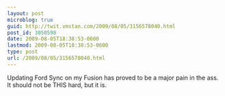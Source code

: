 ```yaml
---
layout: post
microblog: true
guid: http://twit.vmstan.com/2009/08/05/3156578040.html
post_id: 3050598
date: 2009-08-05T18:38:53-0600
lastmod: 2009-08-05T18:38:53-0600
type: post
url: /2009/08/05/3156578040.html
---
```

Updating Ford Sync on my Fusion has proved to be a major pain in the ass. It should not be THIS hard, but it is.
